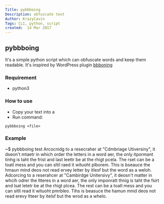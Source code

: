 ```yaml
---
Title: pybbboing
Description: obfuscate text
Author: KrazyCavin
Tags: CLI, python, script
created:  14 Mar 2017
---
```


## pybbboing
It's a simple python script which can obfuscate words and keep them readable. It's inspired by WordPress plugin [bbboning](http://www.oik-plugins.com/oik_shortcodes/bbboing-obfuscate-text-but-leave-it-readable/)

### Requirement
* python3

### How to use
- Copy your text into a <file>
- Run command:
```
pybbboing <file>
```

### Example
~$ pybbboing test
Arcocnidg to a resecraher at "Cdmbriage Utiversiny", it dseon't mtaetr in which order the letters in a word aer, the only itpormant tinhg is taht the frist and last leettr be at the rhigt pcela. The rset can be a toatl mess and you can sltil raed it wituoht plborem. This is bseauce the hmaun mind deos not read ervey letter by itlesf but the word as a weloh.
Adcorcing to a reserahcer at "Cambirdge Unitersivy", it deosn't matter in whcih odrer the ltteres in a word aer, the only imponratt thnig is taht the fsirt and lsat letetr be at the rhigt plcea. The rest can be a toatl mess and you can sitll read it wituoht pmrbleo. Tihs is beasuce the hamun mnid deos not read erevy ltteer by itelsf but the wrod as a whelo.
